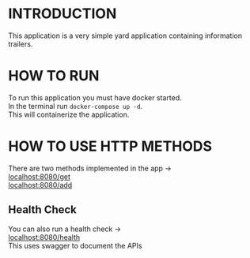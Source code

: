 # INTRODUCTION  
This application is a very simple yard application containing information trailers.  
# HOW TO RUN
To run this application you must have docker started.  
In the terminal run 
```docker-compose up -d```.  
This will containerize the application.

# HOW TO USE HTTP METHODS
There are two methods implemented in the app ->  
[localhost:8080/get](http://localhost:8080/get)  
[localhost:8080/add](http://localhost:8080/add)
## Health Check
You can also run a health check ->  
[localhost:8080/health](http://localhost:8080/health)   
This uses swagger to document the APIs

